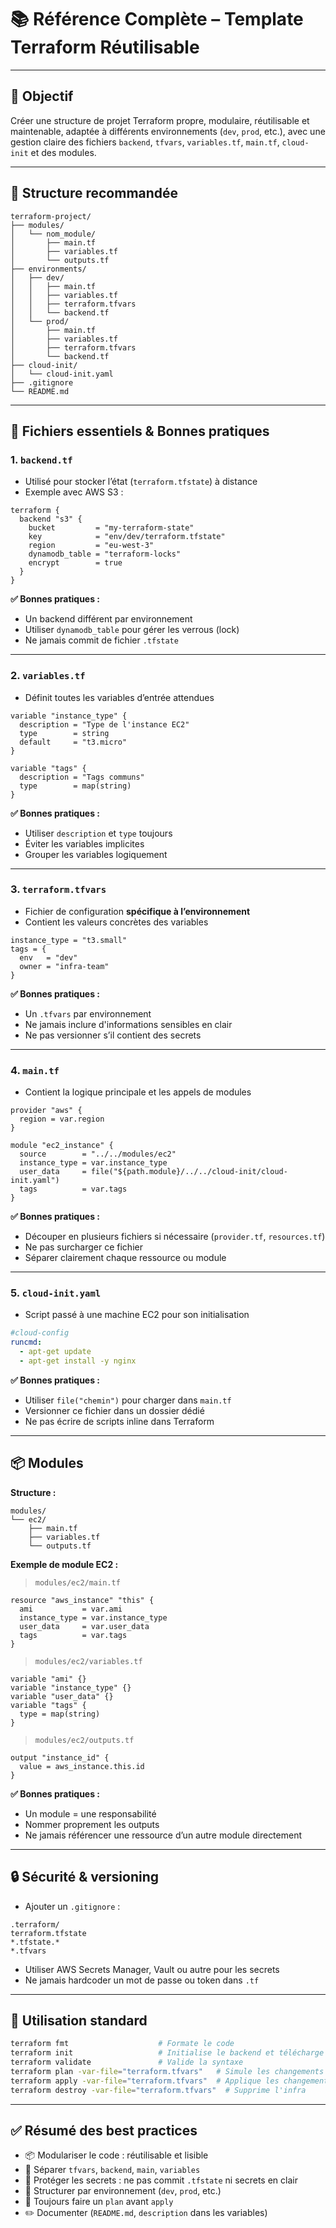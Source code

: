 
# 📚 Référence Complète – Template Terraform Réutilisable

---

## 🎯 Objectif

Créer une structure de projet Terraform propre, modulaire, réutilisable et maintenable, adaptée à différents environnements (`dev`, `prod`, etc.), avec une gestion claire des fichiers `backend`, `tfvars`, `variables.tf`, `main.tf`, `cloud-init` et des modules.

---

## 🧭 Structure recommandée

```
terraform-project/
├── modules/
│   └── nom_module/
│       ├── main.tf
│       ├── variables.tf
│       └── outputs.tf
├── environments/
│   ├── dev/
│   │   ├── main.tf
│   │   ├── variables.tf
│   │   ├── terraform.tfvars
│   │   └── backend.tf
│   └── prod/
│       ├── main.tf
│       ├── variables.tf
│       ├── terraform.tfvars
│       └── backend.tf
├── cloud-init/
│   └── cloud-init.yaml
├── .gitignore
└── README.md
```

---

## 🧱 Fichiers essentiels & Bonnes pratiques

### 1. `backend.tf`

- Utilisé pour stocker l’état (`terraform.tfstate`) à distance
- Exemple avec AWS S3 :

```hcl
terraform {
  backend "s3" {
    bucket         = "my-terraform-state"
    key            = "env/dev/terraform.tfstate"
    region         = "eu-west-3"
    dynamodb_table = "terraform-locks"
    encrypt        = true
  }
}
```

**✅ Bonnes pratiques :**
- Un backend différent par environnement
- Utiliser `dynamodb_table` pour gérer les verrous (lock)
- Ne jamais commit de fichier `.tfstate`

---

### 2. `variables.tf`

- Définit toutes les variables d’entrée attendues

```hcl
variable "instance_type" {
  description = "Type de l'instance EC2"
  type        = string
  default     = "t3.micro"
}

variable "tags" {
  description = "Tags communs"
  type        = map(string)
}
```

**✅ Bonnes pratiques :**
- Utiliser `description` et `type` toujours
- Éviter les variables implicites
- Grouper les variables logiquement

---

### 3. `terraform.tfvars`

- Fichier de configuration **spécifique à l’environnement**
- Contient les valeurs concrètes des variables

```hcl
instance_type = "t3.small"
tags = {
  env   = "dev"
  owner = "infra-team"
}
```

**✅ Bonnes pratiques :**
- Un `.tfvars` par environnement
- Ne jamais inclure d'informations sensibles en clair
- Ne pas versionner s’il contient des secrets

---

### 4. `main.tf`

- Contient la logique principale et les appels de modules

```hcl
provider "aws" {
  region = var.region
}

module "ec2_instance" {
  source        = "../../modules/ec2"
  instance_type = var.instance_type
  user_data     = file("${path.module}/../../cloud-init/cloud-init.yaml")
  tags          = var.tags
}
```

**✅ Bonnes pratiques :**
- Découper en plusieurs fichiers si nécessaire (`provider.tf`, `resources.tf`)
- Ne pas surcharger ce fichier
- Séparer clairement chaque ressource ou module

---

### 5. `cloud-init.yaml`

- Script passé à une machine EC2 pour son initialisation

```yaml
#cloud-config
runcmd:
  - apt-get update
  - apt-get install -y nginx
```

**✅ Bonnes pratiques :**
- Utiliser `file("chemin")` pour charger dans `main.tf`
- Versionner ce fichier dans un dossier dédié
- Ne pas écrire de scripts inline dans Terraform

---

## 📦 Modules

**Structure :**

```
modules/
└── ec2/
    ├── main.tf
    ├── variables.tf
    └── outputs.tf
```

**Exemple de module EC2 :**

> `modules/ec2/main.tf`

```hcl
resource "aws_instance" "this" {
  ami           = var.ami
  instance_type = var.instance_type
  user_data     = var.user_data
  tags          = var.tags
}
```

> `modules/ec2/variables.tf`

```hcl
variable "ami" {}
variable "instance_type" {}
variable "user_data" {}
variable "tags" {
  type = map(string)
}
```

> `modules/ec2/outputs.tf`

```hcl
output "instance_id" {
  value = aws_instance.this.id
}
```

**✅ Bonnes pratiques :**
- Un module = une responsabilité
- Nommer proprement les outputs
- Ne jamais référencer une ressource d’un autre module directement

---

## 🔒 Sécurité & versioning

- Ajouter un `.gitignore` :
```
.terraform/
terraform.tfstate
*.tfstate.*
*.tfvars
```

- Utiliser AWS Secrets Manager, Vault ou autre pour les secrets
- Ne jamais hardcoder un mot de passe ou token dans `.tf`

---

## 🚀 Utilisation standard

```bash
terraform fmt                    # Formate le code
terraform init                   # Initialise le backend et télécharge les providers
terraform validate               # Valide la syntaxe
terraform plan -var-file="terraform.tfvars"   # Simule les changements
terraform apply -var-file="terraform.tfvars"  # Applique les changements
terraform destroy -var-file="terraform.tfvars"  # Supprime l'infra
```

---

## ✅ Résumé des best practices

- 📦 Modulariser le code : réutilisable et lisible
- 🔄 Séparer `tfvars`, `backend`, `main`, `variables`
- 🔐 Protéger les secrets : ne pas commit `.tfstate` ni secrets en clair
- 📁 Structurer par environnement (`dev`, `prod`, etc.)
- 🧪 Toujours faire un `plan` avant `apply`
- ✏️ Documenter (`README.md`, `description` dans les variables)
